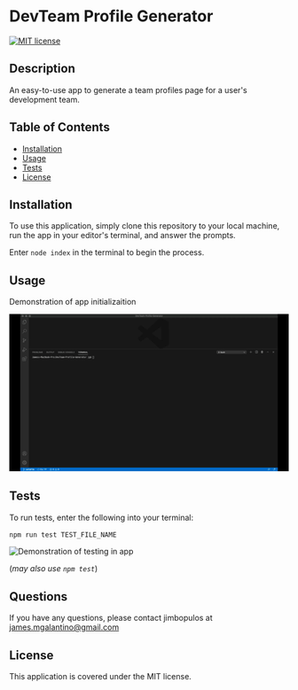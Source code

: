 # DevTeam Profile Generator

[![MIT license](https://img.shields.io/badge/License-MIT-blue.svg)](https://lbesson.mit-license.org/)

## Description

An easy-to-use app to generate a team profiles page for a user's development team.

## Table of Contents

- [Installation](#installation)
- [Usage](#usage)
- [Tests](#tests)
- [License](#license)

## Installation

To use this application, simply clone this repository to your local machine, run the app in your editor's terminal, and answer the prompts.

Enter `node index` in the terminal to begin the process.

## Usage

Demonstration of app initializaition

![Demonstration of app initializaition](media/DevTeam_Generator_init.gif)

## Tests

To run tests, enter the following into your terminal:

```md
npm run test TEST_FILE_NAME
```

![Demonstration of testing in app](media/DevTeam_Generator_test.gif)

(_may also use `npm test`_)

## Questions

If you have any questions, please contact jimbopulos at james.mgalantino@gmail.com

## License

This application is covered under the MIT license.
